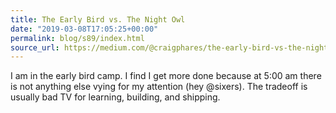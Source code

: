 ```yaml
---
title: The Early Bird vs. The Night Owl
date: "2019-03-08T17:05:25+00:00"
permalink: blog/s89/index.html
source_url: https://medium.com/@craigphares/the-early-bird-vs-the-night-owl-335a6506d28b
---
```


I am in the early bird camp. I find I get more done because at 5:00 am there is not anything else vying for my attention (hey @sixers). The tradeoff is usually bad TV for learning, building, and shipping.

